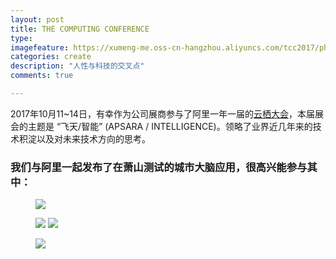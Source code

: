 ```yaml
---
layout: post
title: THE COMPUTING CONFERENCE
type: 
imagefeature: https://xumeng-me.oss-cn-hangzhou.aliyuncs.com/tcc2017/photos/IMG_1477.jpg?imageMogr2/thumbnail/!30p
categories: create
description: "人性与科技的交叉点"
comments: true

---
```


2017年10月11~14日，有幸作为公司展商参与了阿里一年一届的[云栖大会](https://yunqi.aliyun.com/#/video/warm)，本届展会的主题是 “飞天/智能” (APSARA / INTELLIGENCE)。领略了业界近几年来的技术积淀以及对未来技术方向的思考。

### 我们与阿里一起发布了在萧山测试的城市大脑应用，很高兴能参与其中：

<!--
<iframe width="100%" height="400px" src="https://player.youku.com/embed/XMzA3ODQzNDQwOA" frameborder="0" allowfullscreen> </iframe>

----
-->

<figure>
   <a href="https://xumeng-me.oss-cn-hangzhou.aliyuncs.com/tcc2017/photos/IMG_1477.jpg"><img src="https://xumeng-me.oss-cn-hangzhou.aliyuncs.com/tcc2017/photos/IMG_1477.jpg?imageMogr2/thumbnail/!30p"></a>
</figure>

<figure class="half">
   <a href="https://xumeng-me.oss-cn-hangzhou.aliyuncs.com/tcc2017/photos/IMG_1458.jpg"><img src="https://xumeng-me.oss-cn-hangzhou.aliyuncs.com/tcc2017/photos/IMG_1458.jpg?imageMogr2/thumbnail/!30p"></a>
   <a href="https://xumeng-me.oss-cn-hangzhou.aliyuncs.com/tcc2017/photos/IMG_1459.jpg"><img src="https://xumeng-me.oss-cn-hangzhou.aliyuncs.com/tcc2017/photos/IMG_1459.jpg?imageMogr2/thumbnail/!30p"></a>
</figure>

<figure>
   <a href="https://xumeng-me.oss-cn-hangzhou.aliyuncs.com/tcc2017/photos/IMG_1554.jpg"><img src="https://xumeng-me.oss-cn-hangzhou.aliyuncs.com/tcc2017/photos/IMG_1554.jpg?imageMogr2/thumbnail/!30p"></a>
</figure>

